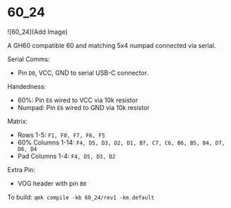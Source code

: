 # 60_24 

![60_24](Add Image)

A GH60 compatible 60 and matching 5x4 numpad connected via serial.

Serial Comms:
  - Pin `D0`, VCC, GND to serial USB-C connector.

Handedness:
 - 60%: Pin `E6` wired to VCC via 10k resistor
 - Numpad: Pin `E6` wired to GND via 10k resistor

Matrix:
 - Rows 1-5: `F1, F0, F7, F6, F5`
 - 60% Columns 1-14: `F4, D5, D3, D2, D1, B7, C7, C6, B6, B5, B4, D7, D6, D4`
 - Pad Columns 1-4: `F4, D5, D3, D2`

Extra Pin: 
 - VOG header with pin `B0`

To build:
`qmk compile -kb 60_24/rev1 -km default`
